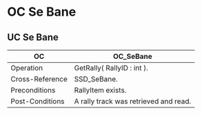 # OC Se Bane
## UC Se Bane
|OC|OC_SeBane
|----|----|
|Operation|GetRally( RallyID : int ).
Cross-Reference| SSD_SeBane.
Preconditions| RallyItem exists.
Post-Conditions| A rally track was retrieved and read.